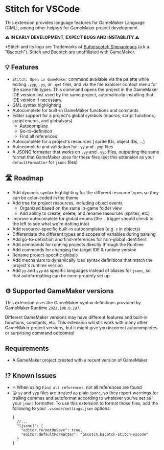 # Stitch for VSCode

This extension provides language features for GameMaker Language (GML), among other helpers for GameMaker project development.

**⚠️ IN EARLY DEVELOPMENT, EXPECT BUGS AND INSTABILITY ⚠️**

*Stitch and its logo are Trademarks of [Butterscotch Shenanigans](https://www.bscotch.net) (a.k.a. "Bscotch"). Stitch and Bscotch are unaffiliated with GameMaker.

## 💡 Features

- `Stitch: Open in GameMaker` command available via the palette while editing `.yyp`, `.yy`, or `.gml` files, and via the file explorer context menu for the same file types. This command opens the project in the GameMaker IDE version last used by the same project, automatically installing that IDE version if necessary.
- GML syntax highlighting
- Autocomplete for built-in GameMaker functions and constants
- Editor support for a project's global symbols (macros, script functions, script enums, and globalvars)
  - Autocomplete
  - Go-to-definition
  - Find all references
- Autocomplete for a project's resources ( sprite IDs, object IDs, ...)
- Autocomplete and validation for `.yy` and `.yyp` files
- A JSONC formatter that works on `.yy` and `.yyp` files, outputting the same format that GameMaker uses for these files (set this extension as your `defaultFormatter` for `jsonc` files)

## 🛣️ Roadmap

- Add dynamic syntax highlighting for the different resource types so they can be color-coded in the theme
- Add tree for project resources, including object events
  - Organized based on the same in-game folder view
  - Add ability to create, delete, and rename resources (sprites, etc)
- Improve autocomplete for global enums (the `.` trigger should check to the left to see what we're dotting into)
- Add resource-specific built-in autocompletes (e.g. `x` in objects)
- Differentiate the different types and scopes of variables during parsing
- Add go-to-definition and find-references for non-global identifiers
- Add commands for running projects directly through the Runtime
- Add commands for changing the target IDE & runtime version
- Rename project-specific globals
- Add mechanism to dynamically load syntax definitions that match the project's runtime version
- Add `yy` and `yyp` as specific languages instead of aliases for `jsonc`, so that autoformatting can be more properly set up.

## ⚙️ Supported GameMaker versions

This extension uses the GameMaker syntax definitions provided by GameMaker Runtime `2023.100.0.287`.

Different GameMaker versions may have different features and built-in functions, constants, etc. This extension will still work with many other GameMaker project versions, but it might give you incorrect autocompletes or surprising command outcomes!


## Requirements

- A GameMaker project created with a recent version of GameMaker

<!-- ## Extension Settings

Include if your extension adds any VS Code settings through the `contributes.configuration` extension point.

This extension contributes the following settings:

* `myExtension.enable`: Enable/disable this extension.
* `myExtension.thing`: Set to `blah` to do something. -->

## ⁉️ Known Issues

- 🔥 When using `Find all references`, not all references are found
- 😐 `yy` and `yyp` files are treated as plain `jsonc`, so they report warnings for trailing commas and autoformat according to whatever you've set as your `jsonc` formatter. To use this extension to format those files, add the following to your `.vscode/settings.json` options:
  ```jsonc
  {
    //...
    "[jsonc]": {
      "editor.formatOnSave": true,
      "editor.defaultFormatter": "bscotch.bscotch-stitch-vscode"
    }
  }
  ```
